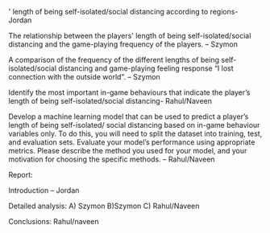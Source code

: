 ' length of being self-isolated/social distancing according to regions- Jordan 

The relationship between the players' length of being self-isolated/social distancing and the game-playing frequency of the players. – Szymon 

A comparison of the frequency of the different lengths of being self-isolated/social distancing and game-playing feeling response “I lost connection with the outside world”. – Szymon 

Identify the most important in-game behaviours that indicate the player’s length of being self-isolated/social distancing- Rahul/Naveen 

Develop a machine learning model that can be used to predict a player’s length of being self-isolated/ social distancing based on in-game behaviour variables only. To do this, you will need to split the dataset into training, test, and evaluation sets. Evaluate your model’s performance using appropriate metrics. Please describe the method you used for your model, and your motivation for choosing the specific methods. – Rahul/Naveen 
 

Report: 

Introduction – Jordan 

Detailed analysis: 
A) Szymon 
B)Szymon 
C) Rahul/Naveen 

Conclusions: Rahul/naveen 
